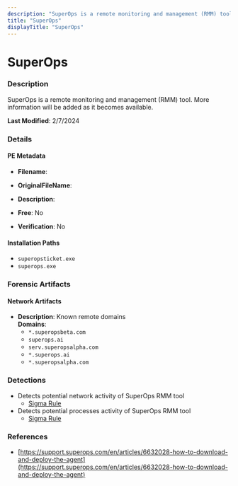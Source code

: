 ```yaml
---
description: "SuperOps is a remote monitoring and management (RMM) tool. More information will be added as it becomes available."
title: "SuperOps"
displayTitle: "SuperOps"
---
```




# SuperOps


### Description

SuperOps is a remote monitoring and management (RMM) tool. More information will be added as it becomes available.



**Last Modified**: 2/7/2024

### Details


#### PE Metadata
- **Filename**: 
- **OriginalFileName**: 
- **Description**: 


- **Free**: No

- **Verification**: No




#### Installation Paths
- `superopsticket.exe`
- `superops.exe`

### Forensic Artifacts




#### Network Artifacts
- **Description**: Known remote domains
<br/>**Domains**:
    - `*.superopsbeta.com`
    - `superops.ai`
    - `serv.superopsalpha.com`
    - `*.superops.ai`
    - `*.superopsalpha.com`


### Detections
- Detects potential network activity of SuperOps RMM tool
  - [Sigma Rule](https://github.com/magicsword-io/LOLRMM/blob/main/detections/sigma/superops_network_sigma.yml)
- Detects potential processes activity of SuperOps RMM tool
  - [Sigma Rule](https://github.com/magicsword-io/LOLRMM/blob/main/detections/sigma/superops_processes_sigma.yml)

### References
- [https://support.superops.com/en/articles/6632028-how-to-download-and-deploy-the-agent](https://support.superops.com/en/articles/6632028-how-to-download-and-deploy-the-agent)


